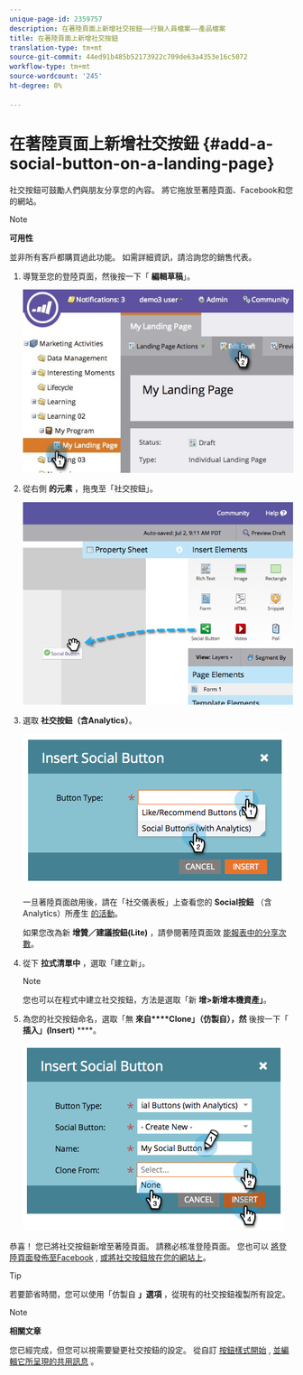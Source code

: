 ```yaml
---
unique-page-id: 2359757
description: 在著陸頁面上新增社交按鈕——行銷人員檔案——產品檔案
title: 在著陸頁面上新增社交按鈕
translation-type: tm+mt
source-git-commit: 44ed91b485b52173922c709de63a4353e16c5072
workflow-type: tm+mt
source-wordcount: '245'
ht-degree: 0%

---
```



# 在著陸頁面上新增社交按鈕 {#add-a-social-button-on-a-landing-page}

社交按鈕可鼓勵人們與朋友分享您的內容。 將它拖放至著陸頁面、Facebook和您的網站。

>[!NOTE]
>
>**可用性**
>
>並非所有客戶都購買過此功能。 如需詳細資訊，請洽詢您的銷售代表。

1. 導覽至您的登陸頁面，然後按一下「 **編輯草稿**」。

   ![](assets/landingpageeditdraft.jpg)

1. 從右側 **的元素** ，拖曳至「社交按鈕」。

   ![](assets/image2014-9-17-10-3a35-3a6.png)

1. 選取 **社交按鈕（含Analytics）**。

   ![](assets/image2014-9-17-10-3a35-3a13.png)

   一旦著陸頁面啟用後，請在「社交儀表板」上查看您的 **Social按鈕** （含Analytics）所產生 [的活動](view-social-performance.md)。

   如果您改為新 **增贊／建議按鈕(Lite)** ，請參閱著陸頁面效 [能報表中的分享次數](../../../../product-docs/demand-generation/landing-pages/understanding-landing-pages/landing-page-performance-report.md)。

1. 從下 **拉式清單中** ，選取「建立新」。

   >[!NOTE]
   >
   >您也可以在程式中建立社交按鈕，方法是選取「新 **增>新增本機資產」**。

1. 為您的社交按鈕命名，選取「無 **來自****Clone」（仿製自），然** 後按一下「 **插入」(Insert**) ****。

   ![](assets/image2014-9-17-10-3a35-3a26.png)

恭喜！ 您已將社交按鈕新增至著陸頁面。 請務必核准登陸頁面。 您也可以 [將登陸頁面發佈至Facebook](../../../../product-docs/demand-generation/facebook/publish-landing-pages-to-facebook.md) , [或將社交按鈕放在您的網站上](deploy-social-on-your-website.md)。

>[!TIP]
>
>若要節省時間，您可以使用「仿製自 **」選項** ，從現有的社交按鈕複製所有設定。

>[!NOTE]
>
>**相關文章**
>
>您已經完成，但您可以視需要變更社交按鈕的設定。 從自訂 [按鈕樣式開始](../../../../product-docs/demand-generation/social/configuring-social-actions/customize-social-app-button.md) , [並編輯它所呈現的共用訊息](../../../../product-docs/demand-generation/social/configuring-social-actions/configure-social-sign-up-share-flow.md) 。
